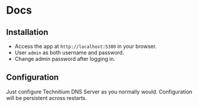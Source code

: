 # Docs

## Installation

- Access the app at `http://localhost:5380` in your browser.
- User `admin` as both username and password.
- Change admin password after logging in.

## Configuration

Just configure Technitium DNS Server as you normally would. Configuration
will be persistent across restarts.
